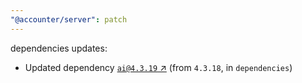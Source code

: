 ```yaml
---
"@accounter/server": patch
---
```

dependencies updates:
  - Updated dependency [`ai@4.3.19` ↗︎](https://www.npmjs.com/package/ai/v/4.3.19) (from `4.3.18`, in `dependencies`)
